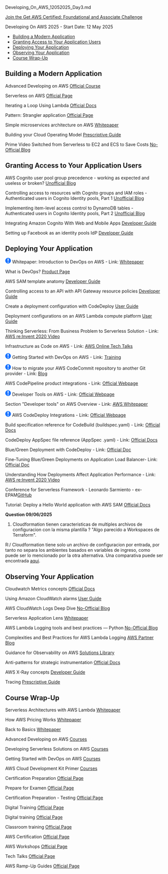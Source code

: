 Developing_On_AWS_12052025_Day3.md

[Join the Get AWS Certified: Foundational and Associate Challenge](https://pages.awscloud.com/GLOBAL-other-GC-Traincert-Foundational-and-Associate-Certification-Challenge-2025-reg.html)

Developing On AWS 2025 - Start Date: 12 May 2025

- [Building a Modern Application](#building-a-modern-application)
- [Granting Access to Your Application Users](#granting-access-to-your-application-users)
- [Deploying Your Application](#deploying-your-application)
- [Observing Your Application](#observing-your-application)
- [Course Wrap-Up](#course-wrap-up)

## Building a Modern Application

Advanced Developing on AWS [Official Course](https://aws.amazon.com/training/classroom/advanced-developing-on-aws/)

Serverless on AWS  [Official Page](https://aws.amazon.com/serverless/)

Iterating a Loop Using Lambda [Official Docs](https://docs.aws.amazon.com/step-functions/latest/dg/tutorial-create-iterate-pattern-section.html)

Pattern: Strangler application [Official Page](https://microservices.io/patterns/refactoring/strangler-application.html)

Simple microservices architecture on AWS [Whitepaper](https://docs.aws.amazon.com/whitepapers/latest/microservices-on-aws/simple-microservices-architecture-on-aws.html)

Building your Cloud Operating Model [Prescriptive Guide](https://docs.aws.amazon.com/prescriptive-guidance/latest/strategy-cloud-operating-model/welcome.html)

Prime Video Switched from Serverless to EC2 and ECS to Save Costs [No-Official Blog](https://www.infoq.com/news/2023/05/prime-ec2-ecs-saves-costs/)

## Granting Access to Your Application Users

AWS Cognito user pool group precedence - working as expected and useless or broken? [Unofficial Blog](https://stackoverflow.com/questions/55180987/aws-cognito-user-pool-group-precedence-working-as-expected-and-useless-or-brok)

Controlling access to resources with Cognito groups and IAM roles - Authenticated users in Cognito Identity pools, Part 1 [Unofficial Blog](https://arpadt.com/articles/cognito-groups-iam-roles)

Implementing item-level access control to DynamoDB tables - Authenticated users in Cognito Identity pools, Part 2 [Unofficial Blog](https://arpadt.com/articles/item-level-control-ddb)

Integrating Amazon Cognito With Web and Mobile Apps [Developer Guide](https://docs.aws.amazon.com/cognito/latest/developerguide/cognito-integrate-apps.html)

Setting up Facebook as an identity pools IdP [Developer Guide](https://docs.aws.amazon.com/cognito/latest/developerguide/facebook.html)

## Deploying Your Application

![Mandatory](./mandatory.png) Whitepaper: Introduction to DevOps on AWS - Link: [Whitepaper](https://docs.aws.amazon.com/whitepapers/latest/introduction-devops-aws/introduction-devops-aws.pdf)

What is DevOps? [Product Page](https://aws.amazon.com/devops/what-is-devops/)

AWS SAM template anatomy [Developer Guide](https://docs.aws.amazon.com/serverless-application-model/latest/developerguide/sam-specification-template-anatomy.html)

Controlling access to an API with API Gateway resource policies [Developer Guide](https://docs.aws.amazon.com/apigateway/latest/developerguide/apigateway-resource-policies.html)

Create a deployment configuration with CodeDeploy [User Guide](https://docs.aws.amazon.com/codedeploy/latest/userguide/deployment-configurations-create.html)

Deployment configurations on an AWS Lambda compute platform [User Guide](https://docs.aws.amazon.com/codedeploy/latest/userguide/deployment-configurations.html#deployment-configuration-lambda)

Thinking Serverless: From Business Problem to Serverless Solution - Link: [AWS re:Invent 2020 Video](https://youtu.be/Z57KLdJZnGA)

Infrastructure as Code on AWS - Link: [AWS Online Tech Talks](https://youtu.be/cKQtPZwf97s)

![Mandatory](./mandatory.png) Getting Started with DevOps on AWS - Link: [Training](https://www.aws.training/Details/Curriculum?id=67465)

![Mandatory](./mandatory.png) How to migrate your AWS CodeCommit repository to another Git provider - Link: [Blog](https://aws.amazon.com/blogs/devops/how-to-migrate-your-aws-codecommit-repository-to-another-git-provider/)

AWS CodePipeline product integrations - Link: [Official Webpage](https://aws.amazon.com/codepipeline/product-integrations/)

![Mandatory](./mandatory.png) Developer Tools on AWS - Link: [Official Webpage](https://aws.amazon.com/products/developer-tools)

Section "Developer tools" on AWS Overview - Link: [AWS Whitepaper](https://docs.aws.amazon.com/whitepapers/latest/aws-overview/developer-tools.html)

![Mandatory](./mandatory.png) AWS CodeDeploy Integrations - Link: [Official Webpage](https://docs.aws.amazon.com/codedeploy/latest/userguide/integrations.html)

Build specification reference for CodeBuild (buildspec.yaml) - Link: [Official Docs](https://docs.aws.amazon.com/codebuild/latest/userguide/build-spec-ref.html)

CodeDeploy AppSpec file reference (AppSpec .yaml) - Link: [Official Docs](https://docs.aws.amazon.com/codedeploy/latest/userguide/reference-appspec-file.html)

Blue/Green Deployment with CodeDeploy - Link: [Official Doc](https://docs.aws.amazon.com/AmazonECS/latest/developerguide/deployment-type-bluegreen.html)

Fine-Tuning Blue/Green Deployments on Application Load Balancer- Link: [Official Doc](https://aws.amazon.com/blogs/devops/blue-green-deployments-with-application-load-balancer/)

Understanding How Deployments Affect Application Performance - Link: [AWS re:Invent 2020 Video](https://youtu.be/O9tDtJje-EA)

Conference for Serverless Framework - Leonardo Sarmiento - ex-EPAM[GitHub](https://github.com/lesarmiento37/serverless-ds)

Tutorial: Deploy a Hello World application with AWS SAM [Official Docs](https://docs.aws.amazon.com/serverless-application-model/latest/developerguide/serverless-getting-started-hello-world.html)

**Question 09/06/2025**

1. Cloudformation tienen caracteristicas de multiples archivos de configuracion con la misma plantilla ? "Algo parecido a Workspaces de Terraform".

R:/ Cloudformation tiene solo un archivo de configuracion por entrada, por tanto no separa los ambientes basados en variables de ingreso, como puede ser lo mencionado por la otra alternativa. Una comparativa puede ser encontrada [aqui](https://www.geeksforgeeks.org/difference-between-cloudformation-vs-terraform/).

## Observing Your Application

Cloudwatch Metrics concepts [Official Docs](https://docs.aws.amazon.com/AmazonCloudWatch/latest/monitoring/cloudwatch_concepts.html)

Using Amazon CloudWatch alarms [User Guide](https://docs.aws.amazon.com/AmazonCloudWatch/latest/DeveloperGuide/AlarmThatSendsEmail.html)

AWS CloudWatch Logs Deep Dive [No-Official Blog](https://medium.com/@joudwawad/aws-cloudwatch-logs-deep-dive-d52b5bb7c40d)

Serverless Application Lens [Whitepaper](https://d1.awsstatic.com/whitepapers/architecture/AWS-Serverless-Applications-Lens.pdf)

AWS Lambda Logging tools and best practices — Python [No-Official Blog](https://medium.com/codex/aws-lambda-logging-tools-and-best-practices-python-e156a76f52a7)

Complexities and Best Practices for AWS Lambda Logging [AWS Partner Blog](https://aws.amazon.com/blogs/apn/complexities-and-best-practices-for-aws-lambda-logging/)

Guidance for Observability on AWS [Solutions Library](https://aws.amazon.com/solutions/guidance/observability-on-aws/)

Anti-patterns for strategic instrumentation [Official Docs](https://docs.aws.amazon.com/wellarchitected/latest/devops-guidance/anti-patterns-for-strategic-instrumentation.html)

AWS X-Ray concepts [Developer Guide](https://docs.aws.amazon.com/xray/latest/devguide/xray-concepts.html)

Tracing [Prescriptive Guide](https://docs.aws.amazon.com/prescriptive-guidance/latest/performance-engineering-aws/tracing.html)

## Course Wrap-Up

Serverless Architectures with AWS Lambda [Whitepaper](https://d1.awsstatic.com/whitepapers/serverless-architectures-with-aws-lambda.pdf)

How AWS Pricing Works [Whitepaper](https://docs.aws.amazon.com/whitepapers/latest/how-aws-pricing-works/welcome.html)

Back to Basics [Whitepaper](https://aws.amazon.com/architecture/back-to-basics/?tma.sort-by=item.additionalFields.airDate&tma.sort-order=desc&awsf.categories=*all&awsm.page-tma=2)

Advanced Developing on AWS [Courses](https://www.aws.training/SessionSearch?pageNumber=1&courseId=36896&languageId=1 )

Developing Serverless Solutions on AWS [Courses](https://www.aws.training/SessionSearch?pageNumber=1&courseId=53785&languageId=1)

Getting Started with DevOps on AWS [Courses](https://www.aws.training/Details/eLearning?id=66768)

AWS Cloud Development Kit Primer [Courses](https://www.aws.training/Details/Curriculum?id=64511)

Certification Preparation [Official Page](https://aws.amazon.com/certification/certification-prep)

Prepare for Examen [Official Page](https://skillbuilder.aws/#prepare-for-exam)

Certification Preparation - Testing [Official Page](https://aws.amazon.com/certification/certification-prep/testing/)

Digital Training [Official Page](https://aws.amazon.com/training/digital)

Digital training [Official Page](https://explore.skillbuilder.aws/)

Classroom training [Official Page](https://aws.amazon.com/training)

AWS Certification [Official Page](https://aws.amazon.com/certification)

AWS Workshops [Official Page](https://workshops.aws/)

Tech Talks [Official Page](https://aws.amazon.com/events/online-tech-talks/on-demand/)

AWS Ramp-Up Guides [Official Page](https://aws.amazon.com/training/ramp-up-guides/)
